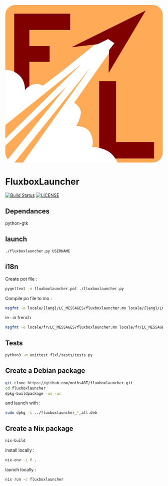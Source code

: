 ![](./ressources/logo.svg)

# FluxboxLauncher

[![Build Status](https://travis-ci.org/mothsART/fluxboxlauncher.png?branch=master)](https://travis-ci.org/mothsART/fluxboxlauncher)
[![LICENSE](https://img.shields.io/badge/license-BSD-blue.svg)](LICENSE)

## Dependances

python-gtk

## launch

```sh
./fluxboxlauncher.py USERNAME
```

## i18n

Create pot file :

```sh
pygettext -o fluxboxlauncher.pot ./fluxboxlauncher.py
```

Compile po file to mo :

```sh
msgfmt -o locale/{lang}/LC_MESSAGES/fluxboxlauncher.mo locale/{lang}/LC_MESSAGES/fluxboxlauncher.po
```

ie : in french

```sh
msgfmt -o locale/fr/LC_MESSAGES/fluxboxlauncher.mo locale/fr/LC_MESSAGES/fluxboxlauncher.po
```

## Tests

```sh
python3 -m unittest flxl/tests/tests.py
```

## Create a Debian package

```sh
git clone https://github.com/mothsART/fluxboxlauncher.git
cd fluxboxlauncher
dpkg-buildpackage -us -uc
```

and launch with :

```sh
sudo dpkg -i ../fluxboxlauncher_*_all.deb
```

## Create a Nix package

```sh
nix-build
```

install locally :

```sh
nix-env -i f .
```

launch locally :

```sh
nix run -c fluxboxlauncher
```

